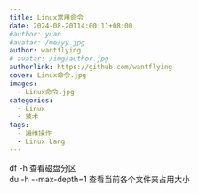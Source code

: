 ```yaml
---
title: Linux常用命令
date: 2024-08-20T14:00:11+08:00
#author: yuan
#avatar: /me/yy.jpg
author: wantflying
# avatar: /img/author.jpg
authorlink: https://github.com/wantflying
cover: Linux命令.jpg
images:
  - Linux命令.jpg
categories:
  - Linux
  - 技术
tags:
  - 运维操作
  - Linux Lang
---
```


df -h 查看磁盘分区 \
du -h --max-depth=1 查看当前各个文件夹占用大小
